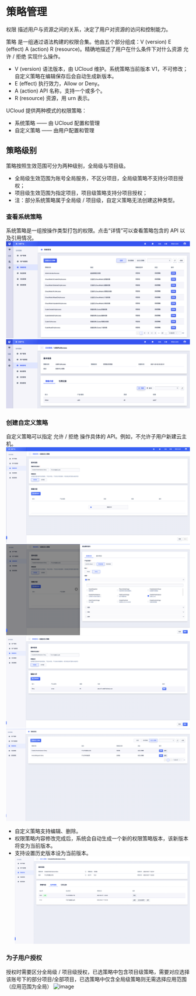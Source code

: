 # 策略管理

权限 描述用户与资源之间的关系，决定了用户对资源的访问和控制能力。

策略 是一组通过语法构建的权限合集。他由五个部分组成：V (version) E (effect) A (action) R (resource)。精确地描述了用户在什么条件下对什么资源
允许 / 拒绝 实现什么操作。

- V (version) 语法版本，由 UCloud 维护。系统策略当前版本 V1，不可修改；自定义策略在编辑保存后会自动生成新版本。
- E (effect) 执行效力，Allow or Deny。
- A (action) API 名称，支持一个或多个。
- R (resource) 资源，用 urn 表示。

UCloud 提供两种模式的权限策略：

- 系统策略 —— 由 UCloud 配置和管理
- 自定义策略 —— 由用户配置和管理

## 策略级别

策略按照生效范围可分为两种级别，全局级与项目级。

- 全局级生效范围为账号全局服务，不区分项目，全局级策略不支持分项目授权；
- 项目级生效范围为指定项目，项目级策略支持分项目授权；
- 注：部分系统策略属于全局级 / 项目级，自定义策略无法创建这种类型。

### 查看系统策略

系统策略是一组按操作类型打包的权限。点击“详情”可以查看策略包含的 API 以及引用情况。
![策略列表](/images/policy/policy_list.png)
![系统策略详情](/images/policy/policy_detail.png)

### 创建自定义策略

自定义策略可以指定 允许 / 拒绝 操作具体的 API。例如，不允许子用户新建云主机。
![创建自定义策略](/images/policy/create_policy_deny_create_uhostinstance.png)
![创建自定义策略](/images/policy/create_policy_deny_create_uhostinstance_1.png)
![创建自定义策略](/images/policy/create_policy_deny_create_uhostinstance_2.png)
![创建自定义策略](/images/policy/create_policy_deny_create_uhostinstance_3.png)

- 自定义策略支持编辑、删除。
- 权限策略内容修改完成后，系统会自动生成一个新的权限策略版本，该新版本将变为当前版本。
- 支持设置历史版本设为当前版本。
  ![自定义策略](/images/policy/create_policy_deny_create_uhostinstance_4.png)

### 为子用户授权

授权时需要区分全局级 / 项目级授权，已选策略中包含项目级策略，需要对应选择该账号下的部分项目/全部项目，已选策略中仅含全局级策略则无需选择应用范围（应用范围为全局）
![image](https://github.com/user-attachments/assets/d862202d-d195-4ba8-bd5d-0e67b0d77a09)

